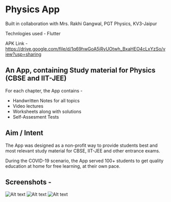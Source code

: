 # Physics App
Built in collaboration with Mrs. Rakhi Gangwal, PGT Physics, KV3-Jaipur

Technlogies used - Flutter

APK Link - https://drive.google.com/file/d/1q69hwGoA5jRyUOtwh_BxaHEO4cLxYzSo/view?usp=sharing

## An App, containing Study material for Physics (CBSE and IIT-JEE)

For each chapter, the App contains - 
- Handwritten Notes for all topics
- Video lectures
- Worksheets along with solutions
- Self-Assesment Tests

## Aim / Intent

The App was designed as a non-profit way to provide students best and most relevant study material for CBSE, IIT-JEE and other entrance exams.

During the COVID-19 scenario, the App served 100+ students to get quality education at home for free learning, at their own pace.

## Screenshots - 
![Alt text](https://i.postimg.cc/TpZTfps9/ss0.jpg "Optional title")
![Alt text](https://i.postimg.cc/yDcsd74z/ss1.jpg "Optional title")
![Alt text](https://i.postimg.cc/8FGDfxNf/ss2.jpg "Optional title")

